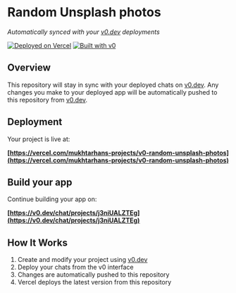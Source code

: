 # Random Unsplash photos

*Automatically synced with your [v0.dev](https://v0.dev) deployments*

[![Deployed on Vercel](https://img.shields.io/badge/Deployed%20on-Vercel-black?style=for-the-badge&logo=vercel)](https://vercel.com/mukhtarhans-projects/v0-random-unsplash-photos)
[![Built with v0](https://img.shields.io/badge/Built%20with-v0.dev-black?style=for-the-badge)](https://v0.dev/chat/projects/j3niUALZTEg)

## Overview

This repository will stay in sync with your deployed chats on [v0.dev](https://v0.dev).
Any changes you make to your deployed app will be automatically pushed to this repository from [v0.dev](https://v0.dev).

## Deployment

Your project is live at:

**[https://vercel.com/mukhtarhans-projects/v0-random-unsplash-photos](https://vercel.com/mukhtarhans-projects/v0-random-unsplash-photos)**

## Build your app

Continue building your app on:

**[https://v0.dev/chat/projects/j3niUALZTEg](https://v0.dev/chat/projects/j3niUALZTEg)**

## How It Works

1. Create and modify your project using [v0.dev](https://v0.dev)
2. Deploy your chats from the v0 interface
3. Changes are automatically pushed to this repository
4. Vercel deploys the latest version from this repository